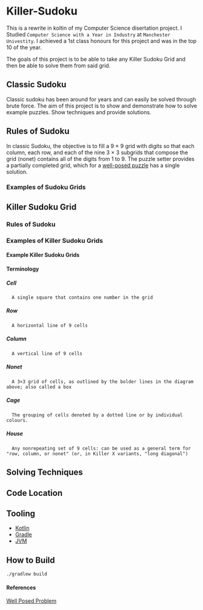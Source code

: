 # Killer-Sudoku

This is a rewrite in koltin of my Computer Science disertation project. I Studied `Computer Science with a Year in Industry` at `Manchester Univestity`. I achieved a 1st class honours for this project and was in the top 10 of the year.

The goals of this project is to be able to take any Killer Sudoku Grid and then be able to solve them from said grid.

## Classic Sudoku
Classic sudoku has been around for years and can easily be solved through brute force. The aim of this project is to show and demonstrate how to solve example puzzles. Show techniques and provide solutions.

## Rules of Sudoku
In classic Sudoku, the objective is to fill a 9 × 9 grid with digits so that each column, each row, and each of the nine 3 × 3 subgrids that compose the grid (nonet) contains all of the digits from 1 to 9. The puzzle setter provides a partially completed grid, which for a [well-posed puzzle][1] has a single solution.

### Examples of Sudoku Grids

## Killer Sudoku Grid

### Rules of Sudoku

### Examples of Killer Sudoku Grids

#### Example Killer Sudoku Grids

#### Terminology

##### Cell

      A single square that contains one number in the grid

##### Row

      A horizontal line of 9 cells

##### Column

      A vertical line of 9 cells

##### Nonet

      A 3×3 grid of cells, as outlined by the bolder lines in the diagram above; also called a box

#####  Cage

      The grouping of cells denoted by a dotted line or by individual colours.

##### House 

      Any nonrepeating set of 9 cells: can be used as a general term for "row, column, or nonet" (or, in Killer X variants, "long diagonal")

## Solving Techniques

## Code Location

## Tooling
* [Kotlin][2]
* [Gradle][3]
* [JVM][4]

## How to Build

`./gradlew build`

#### References
[Well Posed Problem][1]


[1]: https://en.wikipedia.org/wiki/Well-posed_problem
[2]: https://kotlinlang.org/
[3]: https://gradle.org/
[4]: https://www.oracle.com/java/technologies/downloads/